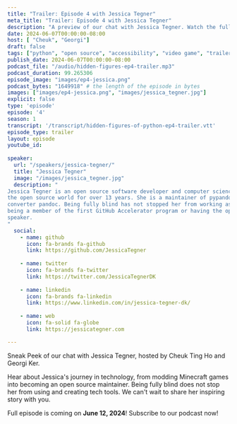 ```yaml
---
title: "Trailer: Episode 4 with Jessica Tegner"
meta_title: "Trailer: Episode 4 with Jessica Tegner"
description: "A preview of our chat with Jessica Tegner. Watch the full episode on June 12, 2024"
date: 2024-06-07T00:00:00-08:00
host: [ "Cheuk", "Georgi"]
draft: false
tags: ["python", "open source", "accessibility", "video game", "trailer"]
publish_date: 2024-06-07T00:00:00-08:00
podcast_file: "/audio/hidden-figures-ep4-trailer.mp3"
podcast_duration: 99.265306
episode_image: "images/ep4-jessica.png"
podcast_bytes: "1649918" # the length of the episode in bytes
images: ["images/ep4-jessica.png", "images/jessica_tegner.jpg"]
explicit: false 
type: 'episode'
episode: '4'
season: 1
transcript: '/transcript/hidden-figures-of-python-ep4-trailer.vtt'
episode_type: trailer
layout: episode
youtube_id: 
  
speaker:
  url: "/speakers/jessica-tegner/"
  title: "Jessica Tegner"
  image: "/images/jessica_tegner.jpg"
  description: "
Jessica Tegner is an open source software developer and computer science student from Denmark who has been a part of 
the open source world for over 13 years. She is a maintainer of pypandoc, a thin wrapper for the universal document
converter pandoc. Being fully blind has not stopped her from working as a software engineer intern at Uber,
being a member of the first GitHub Accelerator program or having the opportunity of being a world-conference public
speaker.
"
  social:
    - name: github
      icon: fa-brands fa-github
      link: https://github.com/JessicaTegner
  
    - name: twitter
      icon: fa-brands fa-twitter
      link: https://twitter.com/JessicaTegnerDK
  
    - name: linkedin
      icon: fa-brands fa-linkedin
      link: https://www.linkedin.com/in/jessica-tegner-dk/
    
    - name: web
      icon: fa-solid fa-globe
      link: https://jessicategner.com

---
```


Sneak Peek of our chat with Jessica Tegner, hosted by Cheuk Ting Ho and Georgi Ker.

Hear about Jessica's journey in technology, from modding Minecraft games into becoming an open
source maintainer. Being fully blind does not stop her from using and creating tech tools. We
can't wait to share her inspiring story with you.

Full episode is coming on **June 12, 2024**! Subscribe to our podcast now!
